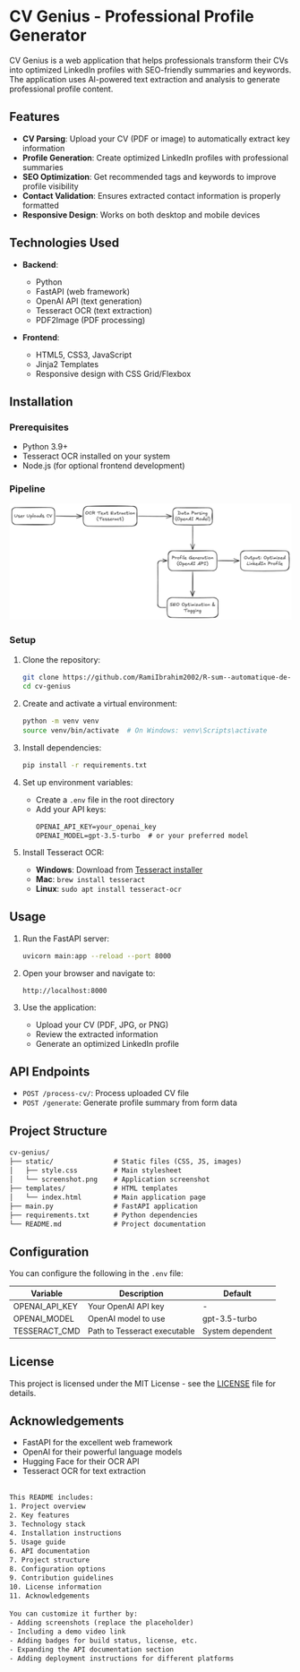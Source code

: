 # CV Genius - Professional Profile Generator

CV Genius is a web application that helps professionals transform their CVs into optimized LinkedIn profiles with SEO-friendly summaries and keywords. The application uses AI-powered text extraction and analysis to generate professional profile content.

## Features

- **CV Parsing**: Upload your CV (PDF or image) to automatically extract key information
- **Profile Generation**: Create optimized LinkedIn profiles with professional summaries
- **SEO Optimization**: Get recommended tags and keywords to improve profile visibility
- **Contact Validation**: Ensures extracted contact information is properly formatted
- **Responsive Design**: Works on both desktop and mobile devices

## Technologies Used

- **Backend**:
  - Python
  - FastAPI (web framework)
  - OpenAI API (text generation)
  - Tesseract OCR (text extraction)
  - PDF2Image (PDF processing)

- **Frontend**:
  - HTML5, CSS3, JavaScript
  - Jinja2 Templates
  - Responsive design with CSS Grid/Flexbox

## Installation

### Prerequisites

- Python 3.9+
- Tesseract OCR installed on your system
- Node.js (for optional frontend development)

### Pipeline

![pipeline](pipeline.png)

### Setup

1. Clone the repository:
   ```bash
   git clone https://github.com/RamiIbrahim2002/R-sum--automatique-de-profil-avec-IA-dans-le-cadre-du-projet-TYBSync--3-.git
   cd cv-genius
   ```

2. Create and activate a virtual environment:
   ```bash
   python -m venv venv
   source venv/bin/activate  # On Windows: venv\Scripts\activate
   ```

3. Install dependencies:
   ```bash
   pip install -r requirements.txt
   ```

4. Set up environment variables:
   - Create a `.env` file in the root directory
   - Add your API keys:
     ```
     OPENAI_API_KEY=your_openai_key
     OPENAI_MODEL=gpt-3.5-turbo  # or your preferred model
     ```

5. Install Tesseract OCR:
   - **Windows**: Download from [Tesseract installer](https://github.com/UB-Mannheim/tesseract/wiki)
   - **Mac**: `brew install tesseract`
   - **Linux**: `sudo apt install tesseract-ocr`

## Usage

1. Run the FastAPI server:
   ```bash
   uvicorn main:app --reload --port 8000
   ```

2. Open your browser and navigate to:
   ```
   http://localhost:8000
   ```

3. Use the application:
   - Upload your CV (PDF, JPG, or PNG)
   - Review the extracted information
   - Generate an optimized LinkedIn profile

## API Endpoints

- `POST /process-cv/`: Process uploaded CV file
- `POST /generate`: Generate profile summary from form data

## Project Structure

```
cv-genius/
├── static/               # Static files (CSS, JS, images)
│   ├── style.css         # Main stylesheet
│   └── screenshot.png    # Application screenshot
├── templates/            # HTML templates
│   └── index.html        # Main application page
├── main.py               # FastAPI application
├── requirements.txt      # Python dependencies
└── README.md             # Project documentation
```

## Configuration

You can configure the following in the `.env` file:

| Variable          | Description                          | Default           |
|-------------------|--------------------------------------|-------------------|
| OPENAI_API_KEY    | Your OpenAI API key                  | -                 |
| OPENAI_MODEL      | OpenAI model to use                  | gpt-3.5-turbo     |
| TESSERACT_CMD     | Path to Tesseract executable         | System dependent  |

## License

This project is licensed under the MIT License - see the [LICENSE](LICENSE) file for details.

## Acknowledgements

- FastAPI for the excellent web framework
- OpenAI for their powerful language models
- Hugging Face for their OCR API
- Tesseract OCR for text extraction
```

This README includes:
1. Project overview
2. Key features
3. Technology stack
4. Installation instructions
5. Usage guide
6. API documentation
7. Project structure
8. Configuration options
9. Contribution guidelines
10. License information
11. Acknowledgements

You can customize it further by:
- Adding screenshots (replace the placeholder)
- Including a demo video link
- Adding badges for build status, license, etc.
- Expanding the API documentation section
- Adding deployment instructions for different platforms
